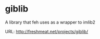 giblib
======

A library that feh uses as a wrapper to imlib2

URL: http://freshmeat.net/projects/giblib/
